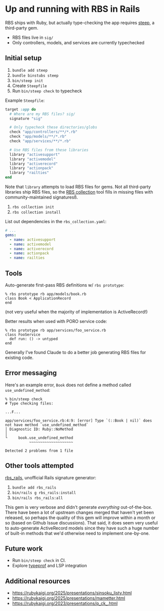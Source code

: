 # Up and running with RBS in Rails

RBS ships with Ruby, but actually type-checking the app requires
[steep](https://github.com/soutaro/steep), a third-party gem.

- RBS files live in `sig/`
- Only controllers, models, and services are currently typechecked

## Initial setup

1. `bundle add steep`
1. `bundle binstubs steep`
1. `bin/steep init`
1. Create `Steepfile`
1. Run `bin/steep check` to typecheck

Example `Steepfile`:

```rb
target :app do
  # Where are my RBS files? sig/
  signature "sig"

  # Only typecheck these directories/globs
  check "app/controllers/**/*.rb"
  check "app/models/**/*.rb"
  check "app/services/**/*.rb"

  # Use RBS files from these libraries
  library "activesupport"
  library "activemodel"
  library "activerecord"
  library "actionpack"
  library "railties"
end
```

Note that `library` attempts to load RBS files for gems. Not all third-party
libraries ship RBS files, so the [RBS
collection](https://github.com/soutaro/steep/blob/master/guides/src/gem-rbs-collection/gem-rbs-collection.md)
tool fills in missing files with community-maintained signaturesß.

1. `rbs collection init`
1. `rbs collection install`

List out dependencies in the `rbs_collection.yaml`:

```yaml
# ...
gems:
  - name: activesupport
  - name: activemodel
  - name: activerecord
  - name: actionpack
  - name: railties
```

## Tools

Auto-generate first-pass RBS definitions w/ `rbs prototype`:

```
% rbs prototype rb app/models/book.rb
class Book < ApplicationRecord
end
```

(not very useful when the majority of implementation is ActiveRecord!)

Better results when used with PORO service code:

```
% rbs prototype rb app/services/foo_service.rb
class FooService
  def run: () -> untyped
end
```

Generally I've found Claude to do a better job generating RBS files for existing
code.

## Error messaging

Here's an example error, `Book` does not define a method called
`use_undefined_method`:

```
% bin/steep check
# Type checking files:

...F...

app/services/foo_service.rb:4:9: [error] Type `(::Book | nil)` does not have method `use_undefined_method`
│ Diagnostic ID: Ruby::NoMethod
│
└     book.use_undefined_method
           ~~~~~~~~~~~~~~~~~~~~

Detected 2 problems from 1 file
```

## Other tools attempted

[rbs_rails](https://github.com/pocke/rbs_rails), unofficial Rails signature
generator:

1. `bundle add rbs_rails`
1. `bin/rails g rbs_rails:install`
1. `bin/rails rbs_rails:all`

This gem is very verbose and didn't generate _everything_ out-of-the-box. There
have been a lot of upstream changes merged that haven't yet been released, so
perhaps the quality of this gem will improve within a month or so (based on
Github Issue discussions). That said, it does seem very useful to auto-generate
ActiveRecord models since they have such a huge number of built-in methods that
we'd otherwise need to implement one-by-one.

## Future work

- Run `bin/steep check` in CI.
- Explore [typeprof](https://github.com/ruby/typeprof) and LSP integration

## Additional resources

- https://rubykaigi.org/2025/presentations/sinsoku_listy.html
- https://rubykaigi.org/2025/presentations/mametter.html
- https://rubykaigi.org/2023/presentations/p_ck_.html

